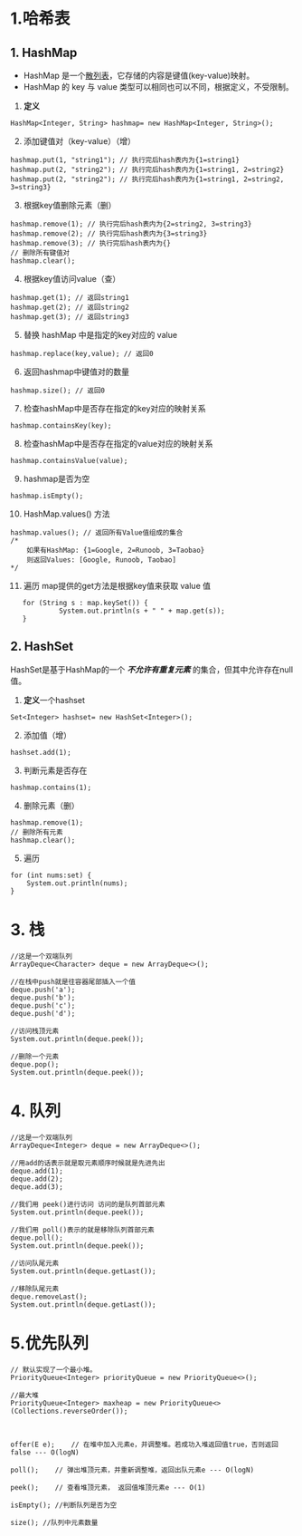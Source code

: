 # 1.哈希表

## 1. HashMap
- HashMap 是一个[散列表](https://so.csdn.net/so/search?q=%E6%95%A3%E5%88%97%E8%A1%A8&spm=1001.2101.3001.7020)，它存储的内容是键值(key-value)映射。  
- HashMap 的 key 与 value 类型可以相同也可以不同，根据定义，不受限制。
1. **定义**
```
HashMap<Integer, String> hashmap= new HashMap<Integer, String>();
```
2. 添加键值对（key-value）（增）
```
hashmap.put(1, "string1"); // 执行完后hash表内为{1=string1}
hashmap.put(2, "string2"); // 执行完后hash表内为{1=string1, 2=string2}
hashmap.put(2, "string2"); // 执行完后hash表内为{1=string1, 2=string2, 3=string3}
```
3.  根据key值删除元素（删）
```
hashmap.remove(1); // 执行完后hash表内为{2=string2, 3=string3}
hashmap.remove(2); // 执行完后hash表内为{3=string3}
hashmap.remove(3); // 执行完后hash表内为{}
// 删除所有键值对
hashmap.clear();
```
4.  根据key值访问value（查）
```
hashmap.get(1); // 返回string1
hashmap.get(2); // 返回string2
hashmap.get(3); // 返回string3
```
5.  替换 hashMap 中是指定的key对应的 value
```
hashmap.replace(key,value); // 返回0
```
6.  返回hashmap中键值对的数量
```
hashmap.size(); // 返回0
```
7.  检查hashMap中是否存在指定的key对应的映射关系
```
hashmap.containsKey(key); 
```
8.  检查hashMap中是否存在指定的value对应的映射关系
```
hashmap.containsValue(value); 
```
9.  hashmap是否为空
```
hashmap.isEmpty(); 
```
10.  HashMap.values() 方法
```
hashmap.values(); // 返回所有Value值组成的集合
/*
	如果有HashMap: {1=Google, 2=Runoob, 3=Taobao}
	则返回Values: [Google, Runoob, Taobao]
*/
```
11. 遍历 
		map提供的get方法是根据key值来获取 value 值
```
   for (String s : map.keySet()) {
            System.out.println(s + " " + map.get(s));
   }

```
## 2. HashSet
HashSet是基于HashMap的一个 ***不允许有重复元素***  的集合，但其中允许存在null值。
1. **定义**一个hashset
```
Set<Integer> hashset= new HashSet<Integer>();
```
2. 添加值（增）
```
hashset.add(1);
```
3.  判断元素是否存在
```
hashmap.contains(1);
```
4.  删除元素（删）
```
hashmap.remove(1);
// 删除所有元素
hashmap.clear();
```
5. 遍历 
```
for (int nums:set) {
    System.out.println(nums);
}
```


# 3. 栈
```
//这是一个双端队列
ArrayDeque<Character> deque = new ArrayDeque<>();

//在栈中push就是往容器尾部插入一个值
deque.push('a');
deque.push('b');
deque.push('c');
deque.push('d');

//访问栈顶元素
System.out.println(deque.peek());

//删除一个元素
deque.pop();
System.out.println(deque.peek());

```

# 4. 队列
```
//这是一个双端队列
ArrayDeque<Integer> deque = new ArrayDeque<>();

//用add的话表示就是取元素顺序时候就是先进先出
deque.add(1);
deque.add(2);
deque.add(3);

//我们用 peek()进行访问 访问的是队列首部元素
System.out.println(deque.peek());

//我们用 poll()表示的就是移除队列首部元素
deque.poll();
System.out.println(deque.peek());

//访问队尾元素
System.out.println(deque.getLast());

//移除队尾元素
deque.removeLast();
System.out.println(deque.getLast());

```
# 5.优先队列
```
// 默认实现了一个最小堆。
PriorityQueue<Integer> priorityQueue = new PriorityQueue<>(); 

//最大堆
PriorityQueue<Integer> maxheap = new PriorityQueue<>(Collections.reverseOrder());


 
offer(E e);    // 在堆中加入元素e，并调整堆。若成功入堆返回值true，否则返回false --- O(logN)
 
poll();    // 弹出堆顶元素，并重新调整堆，返回出队元素e --- O(logN)
 
peek();    // 查看堆顶元素， 返回值堆顶元素e --- O(1)
 
isEmpty(); //判断队列是否为空
 
size(); //队列中元素数量
 
```